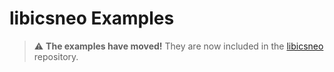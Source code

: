 # libicsneo Examples

> :warning: **The examples have moved!** They are now included in the [libicsneo](https://github.com/intrepidcs/libicsneo/tree/master/examples) repository.